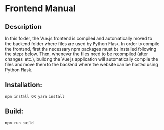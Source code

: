 # Frontend Manual

## Description

In this folder, the Vue.js frontend is compiled and automatically moved to the backend folder where files are used by Python Flask.  In order to compile the frontend, first the necessary npm packages must be installed following the steps below.  Then, whenever the files need to be recompiled (after changes, etc.), building the Vue.js application will automatically compile the files and move them to the backend where the website can be hosted using Python Flask.

## Installation:

```
npm install OR yarn install
```

## Build:

```
npm run build
```
